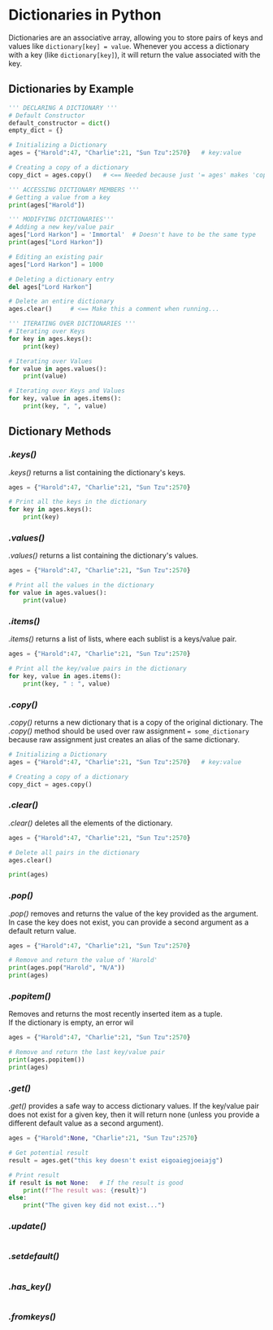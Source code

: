 # Dictionaries in Python
Dictionaries are an associative array, allowing you to store pairs of keys and values like `dictionary[key] = value`. Whenever you access a dictionary with a key (like `dictionary[key]`), it will
return the value associated with the key.

## Dictionaries by Example

```Python
''' DECLARING A DICTIONARY '''
# Default Constructor
default_constructor = dict()
empty_dict = {}

# Initializing a Dictionary
ages = {"Harold":47, "Charlie":21, "Sun Tzu":2570}   # key:value

# Creating a copy of a dictionary
copy_dict = ages.copy()   # <== Needed because just '= ages' makes 'copy_dict' an alias of 'ages'

''' ACCESSING DICTIONARY MEMBERS '''
# Getting a value from a key
print(ages["Harold"])

''' MODIFYING DICTIONARIES'''
# Adding a new key/value pair
ages["Lord Harkon"] = 'Immortal'  # Doesn't have to be the same type
print(ages["Lord Harkon"])

# Editing an existing pair
ages["Lord Harkon"] = 1000

# Deleting a dictionary entry
del ages["Lord Harkon"]

# Delete an entire dictionary
ages.clear()     # <== Make this a comment when running...

''' ITERATING OVER DICTIONARIES '''
# Iterating over Keys
for key in ages.keys():
    print(key)

# Iterating over Values
for value in ages.values():
    print(value)

# Iterating over Keys and Values
for key, value in ages.items():
    print(key, ", ", value)
```

## Dictionary Methods

### _.keys()_
_.keys()_ returns a list containing the dictionary's keys.

```Python
ages = {"Harold":47, "Charlie":21, "Sun Tzu":2570} 

# Print all the keys in the dictionary
for key in ages.keys():
    print(key)
```

### _.values()_
_.values()_ returns a list containing the dictionary's values.

```Python
ages = {"Harold":47, "Charlie":21, "Sun Tzu":2570} 

# Print all the values in the dictionary
for value in ages.values():
    print(value)
```

### _.items()_
_.items()_ returns a list of lists, where each sublist is a keys/value pair.

```Python
ages = {"Harold":47, "Charlie":21, "Sun Tzu":2570} 

# Print all the key/value pairs in the dictionary
for key, value in ages.items():
    print(key, " : ", value)
```

### _.copy()_
_.copy()_ returns a new dictionary that is a copy of the original dictionary.
The _.copy()_ method should be used over raw assignment `= some_dictionary` because raw assignment just creates an alias of the same dictionary.

```Python
# Initializing a Dictionary
ages = {"Harold":47, "Charlie":21, "Sun Tzu":2570}   # key:value

# Creating a copy of a dictionary
copy_dict = ages.copy()
```

### _.clear()_
_.clear()_ deletes all the elements of the dictionary.

```Python
ages = {"Harold":47, "Charlie":21, "Sun Tzu":2570} 

# Delete all pairs in the dictionary
ages.clear()

print(ages)
```

### _.pop()_
_.pop()_ removes and returns the value of the key provided as the argument. <br />
In case the key does not exist, you can provide a second argument as a default return value.

```Python
ages = {"Harold":47, "Charlie":21, "Sun Tzu":2570} 

# Remove and return the value of 'Harold'
print(ages.pop("Harold", "N/A"))
print(ages)
```

### _.popitem()_
Removes and returns the most recently inserted item as a tuple. <br />
If the dictionary is empty, an error wil

```Python
ages = {"Harold":47, "Charlie":21, "Sun Tzu":2570} 

# Remove and return the last key/value pair
print(ages.popitem())
print(ages)
```

### _.get()_
_.get()_ provides a safe way to access dictionary values. If the key/value pair does not exist for a given key, then
it will return none (unless you provide a different default value as a second argument).

```Python
ages = {"Harold":None, "Charlie":21, "Sun Tzu":2570} 

# Get potential result
result = ages.get("this key doesn't exist eigoaiegjoeiajg")

# Print result
if result is not None:   # If the result is good
    print(f"The result was: {result}")
else:
    print("The given key did not exist...")
```

### _.update()_

```Python

```

### _.setdefault()_

```Python

```

### _.has\_key()_

```Python

```

### _.fromkeys()_

```Python

```
